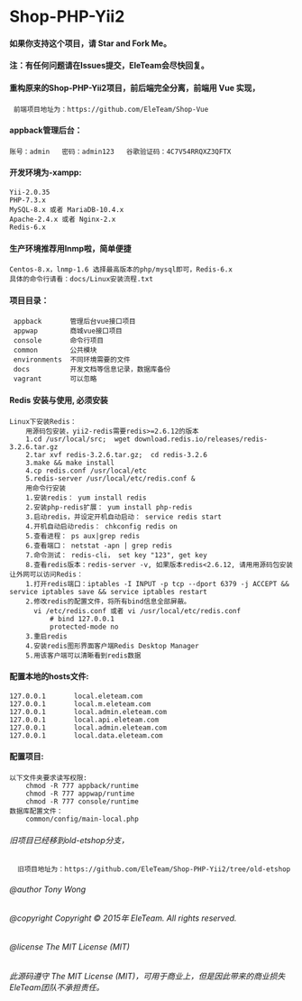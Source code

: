 # Shop-PHP-Yii2

#### 如果你支持这个项目，请 Star and Fork Me。

#### 注：有任何问题请在Issues提交，EleTeam会尽快回复。

#### 重构原来的Shop-PHP-Yii2项目，前后端完全分离，前端用 Vue 实现，
     前端项目地址为：https://github.com/EleTeam/Shop-Vue

#### appback管理后台：
    账号：admin   密码：admin123   谷歌验证码：4C7V54RRQXZ3QFTX
     
#### 开发环境为-xampp:
    Yii-2.0.35
    PHP-7.3.x
    MySQL-8.x 或者 MariaDB-10.4.x
    Apache-2.4.x 或者 Nginx-2.x
    Redis-6.x
    
#### 生产环境推荐用lnmp啦，简单便捷
    Centos-8.x，lnmp-1.6 选择最高版本的php/mysql即可，Redis-6.x
    具体的命令行请看：docs/Linux安装流程.txt
    
#### 项目目录：
     appback       管理后台vue接口项目
     appwap        商城vue接口项目
     console       命令行项目
     common        公共模块
     environments  不同环境需要的文件
     docs          开发文档等信息记录，数据库备份
     vagrant       可以忽略
    
#### Redis 安装与使用, 必须安装
    Linux下安装Redis：
        用源码包安装，yii2-redis需要redis>=2.6.12的版本
        1.cd /usr/local/src;  wget download.redis.io/releases/redis-3.2.6.tar.gz
        2.tar xvf redis-3.2.6.tar.gz;  cd redis-3.2.6
        3.make && make install
        4.cp redis.conf /usr/local/etc
        5.redis-server /usr/local/etc/redis.conf &
        用命令行安装
        1.安装redis： yum install redis
        2.安装php-redis扩展： yum install php-redis
        3.启动redis，并设定开机自动启动： service redis start
        4.开机自动启动redis： chkconfig redis on
        5.查看进程： ps aux|grep redis
        6.查看端口： netstat -apn | grep redis
        7.命令测试： redis-cli， set key "123", get key
        8.查看redis版本：redis-server -v, 如果版本redis<2.6.12, 请用用源码包安装
    让外网可以访问Redis：
        1.打开redis端口：iptables -I INPUT -p tcp --dport 6379 -j ACCEPT && service iptables save && service iptables restart
        2.修改redis的配置文件，将所有bind信息全部屏蔽。
          vi /etc/redis.conf 或者 vi /usr/local/etc/redis.conf
              # bind 127.0.0.1
              protected-mode no
        3.重启redis
        4.安装redis图形界面客户端Redis Desktop Manager
        5.用该客户端可以清晰看到redis数据

#### 配置本地的hosts文件:
    127.0.0.1       local.eleteam.com
    127.0.0.1       local.m.eleteam.com
    127.0.0.1       local.admin.eleteam.com
    127.0.0.1       local.api.eleteam.com
    127.0.0.1       local.admin.eleteam.com
    127.0.0.1       local.data.eleteam.com
    
#### 配置项目:
    以下文件夹要求读写权限:
        chmod -R 777 appback/runtime 
        chmod -R 777 appwap/runtime
        chmod -R 777 console/runtime
    数据库配置文件：
        common/config/main-local.php

     
###### 旧项目已经移到old-etshop分支，
      旧项目地址为：https://github.com/EleTeam/Shop-PHP-Yii2/tree/old-etshop

###### @author Tony Wong
###### @copyright Copyright © 2015年 EleTeam. All rights reserved.
###### @license The MIT License (MIT)

###### 此源码遵守 The MIT License (MIT)，可用于商业上，但是因此带来的商业损失EleTeam团队不承担责任。

